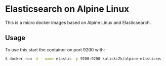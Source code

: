 # Elasticsearch on Alpine Linux
This is a micro docker images based on Alpine Linux and Elasticsearch.

## Usage
To use this start the container on port 9200 with:
```bash
$ docker run -d --name elastic -p 9200:9200 kalicki2k/alpine-elasticsearch
```